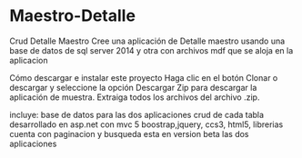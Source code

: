 # Maestro-Detalle
Crud Detalle Maestro
Cree una aplicación de Detalle maestro usando una base de datos de sql server 2014
y otra  con archivos mdf que se aloja en la aplicacion

Cómo descargar e instalar este proyecto
Haga clic en el botón Clonar o descargar y seleccione la opción Descargar Zip para descargar la aplicación de muestra.
Extraiga todos los archivos del archivo .zip.

incluye:
base de datos para las dos aplicaciones
crud de cada tabla 
desarrollado en asp.net con mvc 5 
boostrap,jquery, ccs3, html5, librerias
cuenta con paginacion y busqueda 
esta en version beta las dos aplicaciones
